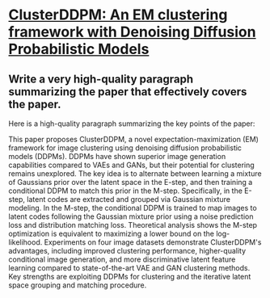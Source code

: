 # [ClusterDDPM: An EM clustering framework with Denoising Diffusion   Probabilistic Models](https://arxiv.org/abs/2312.08029)

## Write a very high-quality paragraph summarizing the paper that effectively covers the paper.

 Here is a high-quality paragraph summarizing the key points of the paper:

This paper proposes ClusterDDPM, a novel expectation-maximization (EM) framework for image clustering using denoising diffusion probabilistic models (DDPMs). DDPMs have shown superior image generation capabilities compared to VAEs and GANs, but their potential for clustering remains unexplored. The key idea is to alternate between learning a mixture of Gaussians prior over the latent space in the E-step, and then training a conditional DDPM to match this prior in the M-step. Specifically, in the E-step, latent codes are extracted and grouped via Gaussian mixture modeling. In the M-step, the conditional DDPM is trained to map images to latent codes following the Gaussian mixture prior using a noise prediction loss and distribution matching loss. Theoretical analysis shows the M-step optimization is equivalent to maximizing a lower bound on the log-likelihood. Experiments on four image datasets demonstrate ClusterDDPM's advantages, including improved clustering performance, higher-quality conditional image generation, and more discriminative latent feature learning compared to state-of-the-art VAE and GAN clustering methods. Key strengths are exploiting DDPMs for clustering and the iterative latent space grouping and matching procedure.
